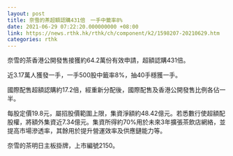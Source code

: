 ```yaml
---
layout: post
title: 奈雪的茶超額認購431倍　一手中籤率8%
date: 2021-06-29 07:22:20.000000000 +08:00
link: https://news.rthk.hk/rthk/ch/component/k2/1598207-20210629.htm
categories: rthk
---
```


奈雪的茶香港公開發售接獲約64.2萬份有效申請，超額認購431倍。

近3.17萬人獲發一手，一手500股中籤率8%，抽40手穩獲一手。

國際配售超額認購約17.2倍，經重新分配後，國際配售及香港公開發售比例各佔一半。

每股定價19.8元，屬招股價範圍上限，集資淨額約48.42億元。若悉數行使超額配股權，將額外集資近7.34億元。集資所得約70%用於未來3年擴張茶飲店網絡，並提高市場滲透率，其餘用於提升營運效率及供應鏈能力等。

奈雪的茶明日主板掛牌，上市編號2150。
